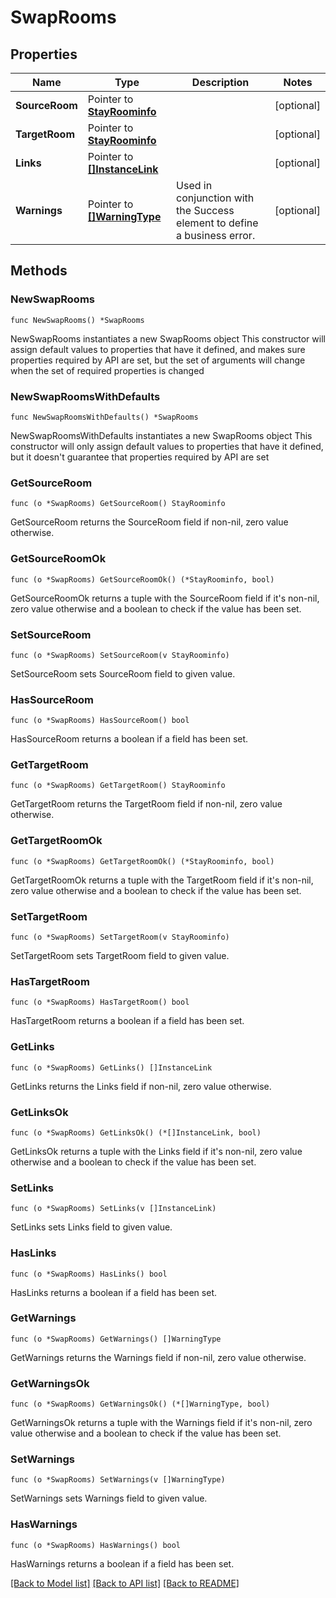 # SwapRooms

## Properties

Name | Type | Description | Notes
------------ | ------------- | ------------- | -------------
**SourceRoom** | Pointer to [**StayRoominfo**](StayRoominfo.md) |  | [optional] 
**TargetRoom** | Pointer to [**StayRoominfo**](StayRoominfo.md) |  | [optional] 
**Links** | Pointer to [**[]InstanceLink**](InstanceLink.md) |  | [optional] 
**Warnings** | Pointer to [**[]WarningType**](WarningType.md) | Used in conjunction with the Success element to define a business error. | [optional] 

## Methods

### NewSwapRooms

`func NewSwapRooms() *SwapRooms`

NewSwapRooms instantiates a new SwapRooms object
This constructor will assign default values to properties that have it defined,
and makes sure properties required by API are set, but the set of arguments
will change when the set of required properties is changed

### NewSwapRoomsWithDefaults

`func NewSwapRoomsWithDefaults() *SwapRooms`

NewSwapRoomsWithDefaults instantiates a new SwapRooms object
This constructor will only assign default values to properties that have it defined,
but it doesn't guarantee that properties required by API are set

### GetSourceRoom

`func (o *SwapRooms) GetSourceRoom() StayRoominfo`

GetSourceRoom returns the SourceRoom field if non-nil, zero value otherwise.

### GetSourceRoomOk

`func (o *SwapRooms) GetSourceRoomOk() (*StayRoominfo, bool)`

GetSourceRoomOk returns a tuple with the SourceRoom field if it's non-nil, zero value otherwise
and a boolean to check if the value has been set.

### SetSourceRoom

`func (o *SwapRooms) SetSourceRoom(v StayRoominfo)`

SetSourceRoom sets SourceRoom field to given value.

### HasSourceRoom

`func (o *SwapRooms) HasSourceRoom() bool`

HasSourceRoom returns a boolean if a field has been set.

### GetTargetRoom

`func (o *SwapRooms) GetTargetRoom() StayRoominfo`

GetTargetRoom returns the TargetRoom field if non-nil, zero value otherwise.

### GetTargetRoomOk

`func (o *SwapRooms) GetTargetRoomOk() (*StayRoominfo, bool)`

GetTargetRoomOk returns a tuple with the TargetRoom field if it's non-nil, zero value otherwise
and a boolean to check if the value has been set.

### SetTargetRoom

`func (o *SwapRooms) SetTargetRoom(v StayRoominfo)`

SetTargetRoom sets TargetRoom field to given value.

### HasTargetRoom

`func (o *SwapRooms) HasTargetRoom() bool`

HasTargetRoom returns a boolean if a field has been set.

### GetLinks

`func (o *SwapRooms) GetLinks() []InstanceLink`

GetLinks returns the Links field if non-nil, zero value otherwise.

### GetLinksOk

`func (o *SwapRooms) GetLinksOk() (*[]InstanceLink, bool)`

GetLinksOk returns a tuple with the Links field if it's non-nil, zero value otherwise
and a boolean to check if the value has been set.

### SetLinks

`func (o *SwapRooms) SetLinks(v []InstanceLink)`

SetLinks sets Links field to given value.

### HasLinks

`func (o *SwapRooms) HasLinks() bool`

HasLinks returns a boolean if a field has been set.

### GetWarnings

`func (o *SwapRooms) GetWarnings() []WarningType`

GetWarnings returns the Warnings field if non-nil, zero value otherwise.

### GetWarningsOk

`func (o *SwapRooms) GetWarningsOk() (*[]WarningType, bool)`

GetWarningsOk returns a tuple with the Warnings field if it's non-nil, zero value otherwise
and a boolean to check if the value has been set.

### SetWarnings

`func (o *SwapRooms) SetWarnings(v []WarningType)`

SetWarnings sets Warnings field to given value.

### HasWarnings

`func (o *SwapRooms) HasWarnings() bool`

HasWarnings returns a boolean if a field has been set.


[[Back to Model list]](../README.md#documentation-for-models) [[Back to API list]](../README.md#documentation-for-api-endpoints) [[Back to README]](../README.md)


